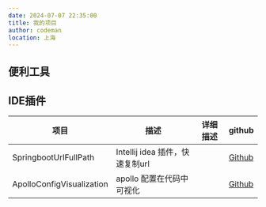```yaml
---
date: 2024-07-07 22:35:00
title: 我的项目
author: codeman
location: 上海
---
```

## 便利工具



## IDE插件
| 项目          | 描述                       | 详细描述 | github |
|-------------|--------------------------|------|--------|
| SpringbootUrlFullPath | Intellij idea 插件，快速复制url |      |  [Github](https://github.com/adgai/SpringbootUrlFullPath )|
| ApolloConfigVisualization | apollo 配置在代码中可视化         |      |  [Github](https://github.com/adgai/ApolloConfigVisualization)|